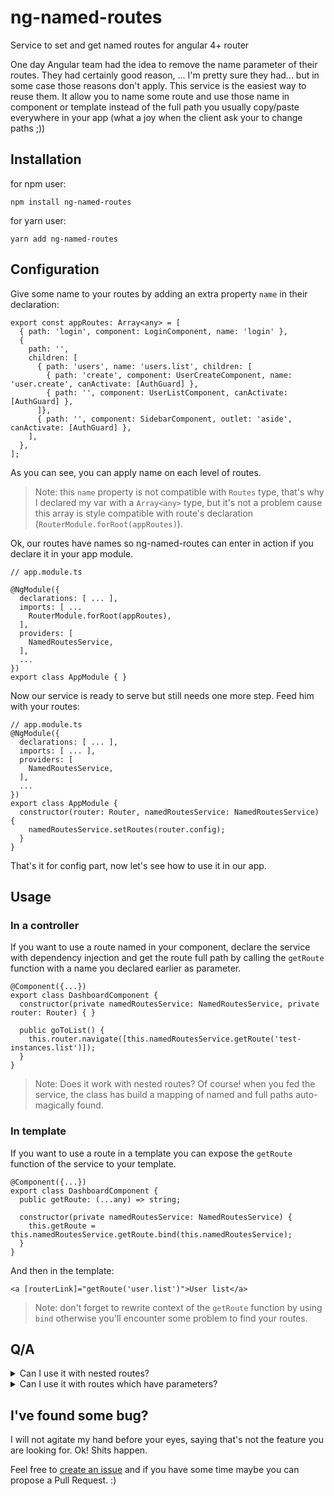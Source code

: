 # ng-named-routes
Service to set and get named routes for angular 4+ router

One day Angular team had the idea to remove the name parameter of their routes. They had certainly good reason, ... I'm pretty sure they had... but in some case those reasons don't apply.
This service is the easiest way to reuse them. It allow you to name some route and use those name in component or template instead of the full path you usually copy/paste everywhere in your app (what a joy when the client ask your to change paths ;))

## Installation

for npm user:
```
npm install ng-named-routes
```

for yarn user:
```
yarn add ng-named-routes
```

## Configuration

Give some name to your routes by adding an extra property `name` in their declaration:
```
export const appRoutes: Array<any> = [
  { path: 'login', component: LoginComponent, name: 'login' },
  {
    path: '',
    children: [
      { path: 'users', name: 'users.list', children: [
        { path: 'create', component: UserCreateComponent, name: 'user.create', canActivate: [AuthGuard] },
        { path: '', component: UserListComponent, canActivate: [AuthGuard] },
      ]},
      { path: '', component: SidebarComponent, outlet: 'aside', canActivate: [AuthGuard] },
    ],
  },
];
```
As you can see, you can apply name on each level of routes.

> Note: this `name` property is not compatible with `Routes` type, that's why I declared my var with a `Array<any>` type, but it's not a problem cause this array is style compatible with route's declaration (`RouterModule.forRoot(appRoutes)`).

Ok, our routes have names so ng-named-routes can enter in action if you declare it in your app module.

```
// app.module.ts

@NgModule({
  declarations: [ ... ],
  imports: [ ...
    RouterModule.forRoot(appRoutes),
  ],
  providers: [
    NamedRoutesService,
  ],
  ...
})
export class AppModule { }
```

Now our service is ready to serve but still needs one more step. Feed him with your routes:

```
// app.module.ts
@NgModule({
  declarations: [ ... ],
  imports: [ ... ],
  providers: [
    NamedRoutesService,
  ],
  ...
})
export class AppModule {
  constructor(router: Router, namedRoutesService: NamedRoutesService) {
    namedRoutesService.setRoutes(router.config);
  }
}
```

That's it for config part, now let's see how to use it in our app.

## Usage

### In a controller

If you want to use a route named in your component, declare the service with dependency injection and get the route full path by calling the `getRoute` function with a name you declared earlier as parameter.

```
@Component({...})
export class DashboardComponent {
  constructor(private namedRoutesService: NamedRoutesService, private router: Router) { }

  public goToList() {
    this.router.navigate([this.namedRoutesService.getRoute('test-instances.list')]);
  }
}
```

> Note: Does it work with nested routes? Of course! when you fed the service, the class has build a mapping of named and full paths auto-magically found.

### In template

If you want to use a route in a template you can expose the `getRoute` function of the service to your template.

```
@Component({...})
export class DashboardComponent {
  public getRoute: (...any) => string;

  constructor(private namedRoutesService: NamedRoutesService) {
    this.getRoute = this.namedRoutesService.getRoute.bind(this.namedRoutesService);
  }
}
```

And then in the template:

```
<a [routerLink]="getRoute('user.list')">User list</a>
```

> Note: don't forget to rewrite context of the `getRoute` function by using `bind` otherwise you'll encounter some problem to find your routes.


## Q/A

<details>
    <summary>Can I use it with nested routes?</summary>
    Of course, you can. When service register name, it calculate the full path of routes and bind it to the name.
</details>
<details>
    <summary>Can I use it with routes which have parameters?</summary>
    Of course, you can. This service is only concern with path, so if you have parameters or custom config, it doesn't not concern this service.
</details>

## I've found some bug?

I will not agitate my hand before your eyes, saying that's not the feature you are looking for. Ok! Shits happen.

Feel free to [create an issue][issues] and if you have some time maybe you can propose a Pull Request. :)

[issues]:https://github.com/Gregcop1/ng-named-routes/issues
